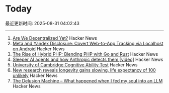 # Today

最近更新时间: 2025-08-31 04:02:43

--- 
1. [Are We Decentralized Yet?](https://arewedecentralizedyet.online/) Hacker News
2. [Meta and Yandex Disclosure: Covert Web-to-App Tracking via Localhost on Android](https://localmess.github.io?new) Hacker News
3. [The Rise of Hybrid PHP: Blending PHP with Go and Rust](https://yekdeveloper.com/p/4-the-rise-of-hybrid-php) Hacker News
4. [Sleeper AI agents and how Anthropic detects them [video]](https://www.youtube.com/watch?v=Z3WMt_ncgUI) Hacker News
5. [University of Cambridge Cognitive Ability Test](https://planning.e-psychometrics.com/test/icar60) Hacker News
6. [New research reveals longevity gains slowing, life expectancy of 100 unlikely](https://lafollette.wisc.edu/news/new-research-reveals-longevity-gains-slowing-life-expectancy-of-100-unlikely/) Hacker News
7. [The Delusion Machine – What happened when I fed my soul into an LLM](https://hedgehogreview.com/web-features/thr/posts/the-delusion-machine) Hacker News

